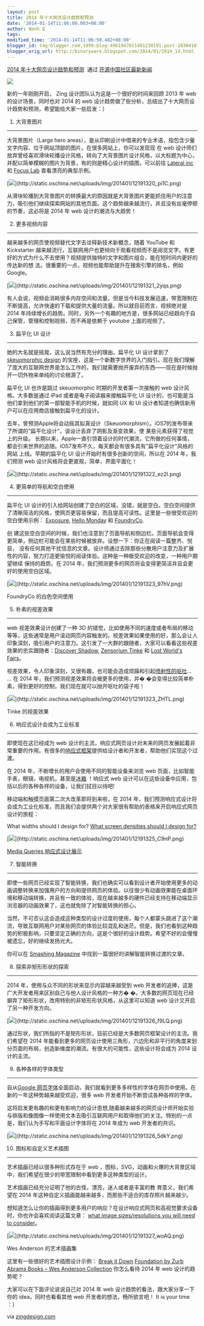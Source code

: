 ```yaml
---
layout: post
title: 2014 年十大网页设计趋势和预测
date: '2014-01-14T11:06:00.003+08:00'
author: Wenh Q
tags:
modified_time: '2014-01-14T11:06:50.482+08:00'
blogger_id: tag:blogger.com,1999:blog-4961947611491238191.post-2830418197960621296
blogger_orig_url: http://binaryware.blogspot.com/2014/01/2014_14.html
---
```

[2014
年十大网页设计趋势和预测](http://www.oschina.net/news/47760/top-10-web-design-trends-and-predictions-for-2014)  通过
[开源中国社区最新新闻](http://www.oschina.net/?from=rss)

![](https://images-blogger-opensocial.googleusercontent.com/gadgets/proxy?url=http%3A%2F%2Fstatic.oschina.net%2Fuploads%2Fimg%2F201401%2F12191319_Ck49.png&container=blogger&gadget=a&rewriteMime=image%2F*)

新的一年刚刚开启， Zing 设计团队认为这是一个很好的时间来回顾 2013 年 web
的设计场景，同时也对 2014 的 web
设计趋势做了些分析，总结出了十大网页设计趋势和预测，希望能给大家一些启发：）

1. 大背景图片
-------------


大背景图片（Large hero
areas），是从印刷设计中借来的专业术语，指包含少量文字内容、位于网站顶部的图片。在很多网站上，你可以发现现
在 web
设计师们放弃曾经喜欢滑块轮播设计风格，转向了大背景图片设计风格，以大标题为中心，并配以简单模糊的图片为背景，有的则是精心设计的插图，可以前往
[Lateral inc](http://www.lateral-inc.com/) 和 [Focus
Lab](http://focuslabllc.com/) 查看漂亮的典型示例。

[![](https://images-blogger-opensocial.googleusercontent.com/gadgets/proxy?url=http%3A%2F%2Fstatic.oschina.net%2Fuploads%2Fimg%2F201401%2F12191320_pi1C.png&container=blogger&gadget=a&rewriteMime=image%2F*)](http://static.oschina.net/uploads/img/201401/12191320_pi1C.png)

从滑块轮播到大背景图片的转换最大的原因就是大背景图片更能抓住用户的注意力，吸引他们继续探索网站的其他页面。这个趋势越来越流行，并且没有丝毫停顿的节奏，这必将是
2014 年 web 设计的潮流与大趋势！

2. 更多视频内容
---------------

越来越多的网页使视频替代文字去诠释新技术新概念，随着 YouTube 和
Kickstarter
越来越流行，互联网用户也更倾向于观看视频而不是阅览文字。有更好的方式为什么不去使用？视频提供独特的文字和图片组合，能在短时间内更好的传达新的想
法。很重要的一点，视频也能帮助提升在搜索引擎的排名，例如 Google。

[![](https://images-blogger-opensocial.googleusercontent.com/gadgets/proxy?url=http%3A%2F%2Fstatic.oschina.net%2Fuploads%2Fimg%2F201401%2F12191321_2yqs.png&container=blogger&gadget=a&rewriteMime=image%2F*)](http://static.oschina.net/uploads/img/201401/12191321_2yqs.png)

有人会说，视频会消耗很多内存空间和流量，但是当今科技发展迅速，带宽限制在不断提高，允许快速的下载和提供大量的流量。所以就目前而言，视频绝对是
2014
年持续增长的趋势。同时，另外一个有趣的地方是，很多网站已经趋向于自己保管，管理和控制视频，而不再是依赖于
youtube 上面的视频了。

3. 扁平化 UI 设计
-----------------


她的大名就是摇晃，这么说当然有充分的理由。扁平化 UI 设计拿到了
[skeuomorphic
design](http://uxmag.com/articles/does-skeuomorphic-design-matter)
的宝座，这是一个新数字世界的入门指引。现在我们理解了庞大的互联网世界是怎么工作的，我们就需要抛开废弃的东西——现在是时候抛开一切外物来单纯的讨论根源了。

扁平化 UI 也许是跳过 skeuomorphic 时期的开发者第一次接触的 web
设计风格。大多数是通过 iPad 或者是电子阅读器来接触扁平化 UI
设计的，也可能是当他们拿到他们的第一部智能手机的时候，就如同 UX 和 UI
设计者知道也确信新用户可以在应用商店接触到扁平化的设计。

去年，曾预测Apple将会动摇其拟真设计（Skeuomorphism）。iOS7的发布带来了所谓的"扁平化设计"，该设计丢弃了阴影及渐变效果，使
某些元素获得了视觉上的升级。
长期以来，Apple一直引领着设计的时代潮流，它所做的任何事情，都会引来世界的追随。iOS7发布不久，每天都会有很多具有"扁平化设计"风格的网站
上线。早期的扁平化 UI 设计开始时有很多创新的空间，所以在 2014
年，我们预测 web 设计风格将会更直观，简单，界面平面化！

[![](https://images-blogger-opensocial.googleusercontent.com/gadgets/proxy?url=http%3A%2F%2Fstatic.oschina.net%2Fuploads%2Fimg%2F201401%2F12191322_ez2I.png&container=blogger&gadget=a&rewriteMime=image%2F*)](http://static.oschina.net/uploads/img/201401/12191322_ez2I.png)

4. 更简单的导航和空白使用
-------------------------


扁平化 UI
设计的引入给网站创建了空白的区域，没错，就是空白。空白空间提供了清晰简洁的风格，使网页更容易保留，而且提高可读性。这里是一些很受欢迎的空白使用示例：
[Exposure](https://exposure.so/), [Hello
Monday](http://hellomonday.com/) 和 [FoundryCo](http://foundryco.com/).

创
建这些空白空间的时候，我们也注意到了页面导航和侧边栏。页面导航会变得更简单，侧边栏可能会在某些时候被放弃。设想一下：你正在阅读一篇整齐、悦目，
没有任何其他干扰信息的文章。设计师通过去除那些分散用户注意力及扩展性的内容，努力打造更愉悦的阅读体验。这种是一种极受欢迎的改变，一种用户期望继续
保持的趋势。在 2014
年，我们预测更多的网页将会变得更简洁并且会更好的使用空白区域。

[![](https://images-blogger-opensocial.googleusercontent.com/gadgets/proxy?url=http%3A%2F%2Fstatic.oschina.net%2Fuploads%2Fimg%2F201401%2F12191323_97hV.png&container=blogger&gadget=a&rewriteMime=image%2F*)](http://static.oschina.net/uploads/img/201401/12191323_97hV.png)


FoundryCo 的白色空间使用

5. 朴素的视差效果
-----------------


web 视差效果设计创建了一种 3D
的错觉，比如使用不同的速度或者布局的移动等等，这些通常是用户滚动网页内容触发的。视差效果如果使用的好，那么会让人印象深刻，吸引用户的注意力。这引发了一大群的跟随者，大家可以看看这些视差效果的忠实跟随者：[Discover
Shadow](http://www.discovershadow.com/), [Zensorium
Tinke](http://www.zensorium.com/tinke/) 和 [Lost World's
Fairs](http://lostworldsfairs.com/atlantis/)。

视差效果，令人印象深刻，又很有趣，也可能会造成烦躁和引起[喷射性的呕吐](http://techland.time.com/2013/09/30/is-ios-7-making-you-sick-the-tail-could-be-wagging-the-dog/)...
... 在 2014 年，我们预测视差效果将会被更多的使用，并�
�会变得比较简单朴素，得到更好的控制，我们现在就可以抛开呕吐的袋子啦！

[![](https://images-blogger-opensocial.googleusercontent.com/gadgets/proxy?url=http%3A%2F%2Fstatic.oschina.net%2Fuploads%2Fimg%2F201401%2F12191323_ZHTL.png&container=blogger&gadget=a&rewriteMime=image%2F*)](http://static.oschina.net/uploads/img/201401/12191323_ZHTL.png)


Tinke 的视差效果

6. 响应式设计会成为工业标准
---------------------------


即使现在这已经成为 web
设计的主流，响应式网页设计对未来的网页发展起着非常重要的作用。有很多的[响应式框架](http://www.zingdesign.com/tag/frameworks/)提供给设计者和开发者，帮助他们实现这个过渡。

在 2014 年，不断增长的用户会使用不同的智能设备来浏览 web
页面，比如智能手表，眼镜，电视机，甚至是[冰箱](http://www.samsung.com/us/topic/apps-on-your-fridge)
！响应式 web
设计可以在这些设备中应用，包括以后的各种各样的设备，让我们拭目以待吧!

移动端和触摸页面第二次大改革即将到来啦，在 2014
年，我们预测响应式设计将会成为工业化标准，而且我们会提供两个对大家很有帮助的表格来开启响应式网页设计的旅程：

What widths should I design for?
[What screen densities should I design
for?](http://www.zingdesign.com/responsive-website-design-cheatsheet2/)

[![](https://images-blogger-opensocial.googleusercontent.com/gadgets/proxy?url=http%3A%2F%2Fstatic.oschina.net%2Fuploads%2Fimg%2F201401%2F12191325_C9nP.png&container=blogger&gadget=a&rewriteMime=image%2F*)](http://static.oschina.net/uploads/img/201401/12191325_C9nP.png)


 [Media Queries 响应式设计展示](http://mediaqueri.es/)

7. 智能转换
-----------

即使一些网页已经实现了智能转换，我们也确实可以看到设计者开始使用更多的动画调整转换来加强用户的方向和提供网页的体验。以往很少有动画效果能在桌面环
境和移动端转换，并且有一致的体验，现在越来越多的硬件已经支持在移动端显示浏览器的动画效果了，这也就免除了对智能转换的担心。

当然，不可否认这会造成这种类型的设计过度的使用，每个人都蒙头跳进了这个潮流，导致互联网用户对某些网页的体验比较混乱和迷茫。但是，我们也看到这种趋势的积极影响，只要坚定正确的方向，这是个很好的设计趋势。希望不好的会慢慢被遗忘，好的继续发扬光大。

你可以在 [Smashing
Magazine](http://uxdesign.smashingmagazine.com/2013/10/23/smart-transitions-in-user-experience-design)
中找到一篇很好的讲解智能转换过渡的文章。

8. 探索非矩形形状的探索
-----------------------


2014 年，使用与众不同的形状来显示内容越来越受到 web
开发者的追捧，这是广大开发者用来区别自己与他人设计风格的一种方�
�。大多数的网页现在已经摒弃了矩形形状，改用特别的非矩形形状风格，从这里可以知道
web 设计又开启了另一种开发方向。

[![](https://images-blogger-opensocial.googleusercontent.com/gadgets/proxy?url=http%3A%2F%2Fstatic.oschina.net%2Fuploads%2Fimg%2F201401%2F12191326_f9LQ.png&container=blogger&gadget=a&rewriteMime=image%2F*)](http://static.oschina.net/uploads/img/201401/12191326_f9LQ.png)

通过形状，我们所指的不是矩形形状，目前已经是大多数网页框架设计的主流。我们希望在
2014
年能看到更多的网页设计使用三角形，六边形和非平行的角度来划分页面的布局，创造新维度的潮流。有很大的可能性，这些设计将会成为
2014 设计的主流。

9. 各种各样的字体类型
---------------------


自从[Google
网页字体](http://www.google.com/fonts)全面启动，我们就看到更多多样性的字体在网页中使用。在新的一年这种势越来越受欢迎，很多
web 开发者开始不断尝试各种各样的字体。

这将启发更有趣的和更有影响力的设计思想,随着越来越多的网页设计师开始实验与排版和像图像一样使用文本去吸引互联网用户和取得他们的关注。特别的一点是，我们认为手写和平面设计字体将在
2014 年成为 web 开发者的共识。

[![](https://images-blogger-opensocial.googleusercontent.com/gadgets/proxy?url=http%3A%2F%2Fstatic.oschina.net%2Fuploads%2Fimg%2F201401%2F12191326_5dkY.png&container=blogger&gadget=a&rewriteMime=image%2F*)](http://static.oschina.net/uploads/img/201401/12191326_5dkY.png)

10. 图标和自定义艺术插图
------------------------

艺术插画已经以很多种形式存在于 web
，图标，SVG，动画和火爆的大背景区域中，我们希望在很少的带宽限制中看到更多这种类型的设计。

艺术插画已经充分证明了他的古怪，漂亮，迷人或者是丰富的教
育意义，我们希望在 2014
年这种自定义插画能越来越多，而那些不适合的库存照片越来越少。

想知道怎么让你的插画得到更多用户的响应？在设计响应式网页和高视觉要求设备时，你也许会喜欢阅读这篇文章：
[what image sizes/resolutions you will need to
consider](http://www.zingdesign.com/responsive-website-design-cheatsheet2/)。

[![](https://images-blogger-opensocial.googleusercontent.com/gadgets/proxy?url=http%3A%2F%2Fstatic.oschina.net%2Fuploads%2Fimg%2F201401%2F12191327_woAQ.png&container=blogger&gadget=a&rewriteMime=image%2F*)](http://static.oschina.net/uploads/img/201401/12191327_woAQ.png)


Wes Anderson 的艺术插画集

这里有一些很好的艺术插图设计示例：
[Break it Down](http://www.breakitdown.ie/)
[Foundation by Zurb](http://foundation.zurb.com/)
[Abrams Books – Wes Anderson
Collection](http://www.abramsbooks.com/wesandersoncollection/)
你怎么看待 2014 年 web 设计的趋势呢？

大家可以在下面评论说说自己对 2014 年 web
设计趋势的看法，跟大家分享一下你的 idea，同时也看看其他 web
开发者的想法，畅所欲言吧！ It is your time ：）

via
[zingdesign.com](http://www.zingdesign.com/top-10-web-design-trends-and-predictions-for-2014/)
